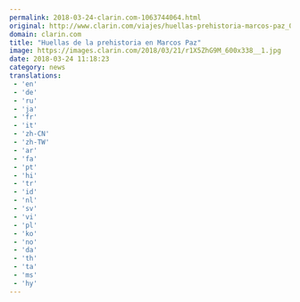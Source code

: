 ```yaml
---
permalink: 2018-03-24-clarin.com-1063744064.html
original: http://www.clarin.com/viajes/huellas-prehistoria-marcos-paz_0_BkwW0iGqM.html
domain: clarin.com
title: "Huellas de la prehistoria en Marcos Paz"
image: https://images.clarin.com/2018/03/21/r1X5ZhG9M_600x338__1.jpg
date: 2018-03-24 11:18:23
category: news
translations: 
 - 'en'
 - 'de'
 - 'ru'
 - 'ja'
 - 'fr'
 - 'it'
 - 'zh-CN'
 - 'zh-TW'
 - 'ar'
 - 'fa'
 - 'pt'
 - 'hi'
 - 'tr'
 - 'id'
 - 'nl'
 - 'sv'
 - 'vi'
 - 'pl'
 - 'ko'
 - 'no'
 - 'da'
 - 'th'
 - 'ta'
 - 'ms'
 - 'hy'
---
```


